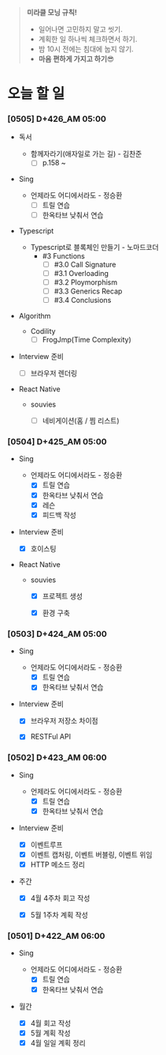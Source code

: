 > **미라클 모닝 규칙!**
>
> - 일어나면 고민하지 말고 씻기.
> - 계획한 일 하나씩 체크하면서 하기.
> - 밤 10시 전에는 침대에 눕지 않기.
> - **마음 편하게 가지고 하기**😎



# 오늘 할 일

### [0505] D+426_AM 05:00

- 독서

  - 함께자라기(애자일로 가는 길) - 김찬준
    - [ ] p.158 ~ 
- Sing

  - 언제라도 어디에서라도 - 정승환
    - [ ] 트릴 연습
    - [ ] 한옥타브 낮춰서 연습
- Typescript
  - Typescript로 블록체인 만들기 - 노마드코더
    - #3 Functions
      - [ ] #3.0 Call Signature
      - [ ] #3.1 Overloading
      - [ ] #3.2 Ploymorphism
      - [ ] #3.3 Generics Recap
      - [ ] #3.4 Conclusions
- Algorithm
  - Codility
    - [ ] FrogJmp(Time Complexity)
- Interview 준비
  - [ ] 브라우저 렌더링
- React Native
  - souvies
    - [ ] 네비게이션(홈 / 찜 리스트)



### [0504] D+425_AM 05:00

- Sing

  - 언제라도 어디에서라도 - 정승환
    - [x] 트릴 연습
    - [x] 한옥타브 낮춰서 연습
    - [x] 레슨
    - [x] 피드백 작성
- Interview 준비
  - [x] 호이스팅
- React Native
  - souvies
    - [x] 프로젝트 생성
    - [x] 환경 구축



### [0503] D+424_AM 05:00

- Sing

  - 언제라도 어디에서라도 - 정승환
    - [x] 트릴 연습
    - [x] 한옥타브 낮춰서 연습
- Interview 준비
  - [x] 브라우저 저장소 차이점
  - [x] RESTFul API



### [0502] D+423_AM 06:00

- Sing

  - 언제라도 어디에서라도 - 정승환
    - [x] 트릴 연습
    - [x] 한옥타브 낮춰서 연습
- Interview 준비
  - [x] 이벤트루프
  - [x] 이벤트 캡처링, 이벤트 버블링, 이벤트 위임
  - [x] HTTP 메소드 정리

- 주간
  - [x] 4월 4주차 회고 작성
  - [x] 5월 1주차 계획 작성



### [0501] D+422_AM 06:00

- Sing

  - 언제라도 어디에서라도 - 정승환
    - [x] 트릴 연습
    - [x] 한옥타브 낮춰서 연습
- 월간
  - [x] 4월 회고 작성
  - [x] 5월 계획 작성
  - [x] 4월 일일 계획 정리
